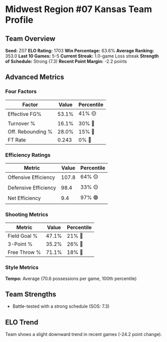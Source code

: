 # Midwest Region #07 Kansas Team Profile
## Team Overview
**Seed:** Z07
**ELO Rating:** 1703
**Win Percentage:** 63.6%
**Average Ranking:** 353.0
**Last 10 Games:** 5-5
**Current Streak:** 1.0-game Loss streak
**Strength of Schedule:** Strong (7.3)
**Recent Point Margin:** -2.2 points

## Advanced Metrics
### Four Factors
| Factor | Value | Percentile |
|--------|-------|------------|
| Effective FG% | 53.1% | 41% 🟡 |
| Turnover % | 16.1% | 30% 🔴 |
| Off. Rebounding % | 28.0% | 15% 🔴 |
| FT Rate | 0.243 | 0% 🔴 |

### Efficiency Ratings
| Metric | Value | Percentile |
|--------|-------|------------|
| Offensive Efficiency | 107.8 | 64% 🟡 |
| Defensive Efficiency | 98.4 | 33% 🟡 |
| Net Efficiency | 9.4 | 97% 🟢 |

### Shooting Metrics
| Metric | Value | Percentile |
|--------|-------|------------|
| Field Goal % | 47.1% | 21% 🔴 |
| 3-Point % | 35.2% | 26% 🔴 |
| Free Throw % | 71.1% | 18% 🔴 |

### Style Metrics
**Tempo:** Average (70.6 possessions per game, 100th percentile)

## Team Strengths
* Battle-tested with a strong schedule (SOS: 7.3)

## ELO Trend
Team shows a slight downward trend in recent games (-24.2 point change).

